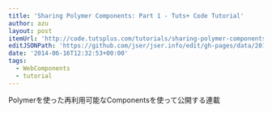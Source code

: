 ```yaml
---
title: 'Sharing Polymer Components: Part 1 - Tuts+ Code Tutorial'
author: azu
layout: post
itemUrl: 'http://code.tutsplus.com/tutorials/sharing-polymer-components-part-1--cms-21264'
editJSONPath: 'https://github.com/jser/jser.info/edit/gh-pages/data/2014/06/index.json'
date: '2014-06-16T12:32:53+00:00'
tags:
  - WebComponents
  - tutorial
---
```

Polymerを使った再利用可能なComponentsを使って公開する連載
